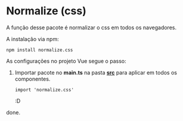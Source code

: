 # Normalize (css)

A função desse pacote é normalizar o css em todos os navegadores.

A instalação via npm:

```
npm install normalize.css
```

As configurações no projeto Vue segue o passo:

1. Importar pacote no **main.ts** na pasta <u>**src**</u> para aplicar em todos os componentes.
   
   ```
   import 'normalize.css'
   ```
   
   :D

done.
